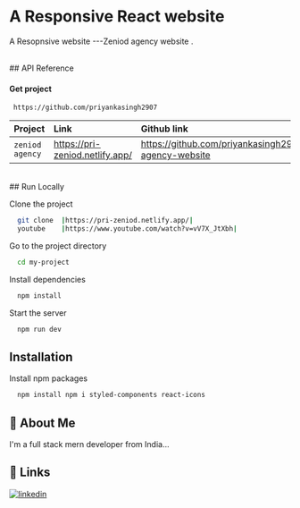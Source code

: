 
# A Responsive React website 

A Resopnsive website ---Zeniod agency website .

<br/>
## API Reference

#### Get project

```http
 https://github.com/priyankasingh2907
```

| Project   | Link     | Github link               | videio|
| :-------- | :------- | :------------------------- |  :-------------------------|
| `zeniod agency` |https://pri-zeniod.netlify.app/ |https://github.com/priyankasingh2907/Zeniod-agency-website| |

<br/>
## Run Locally

Clone the project

```bash
  git clone  |https://pri-zeniod.netlify.app/|
  youtube    |https://www.youtube.com/watch?v=vV7X_JtXbh|

```

Go to the project directory

```bash
  cd my-project
```

Install dependencies

```bash
  npm install
```

Start the server

```bash
  npm run dev
```


## Installation

Install npm packages

```bash
  npm install npm i styled-components react-icons


```
    
## 🚀 About Me
I'm a full stack mern developer from India...


## 🔗 Links

[![linkedin](https://img.shields.io/badge/linkedin-0A66C2?style=for-the-badge&logo=linkedin&logoColor=white)](https://www.linkedin.com/in/priyanka-singh-643868315/)
